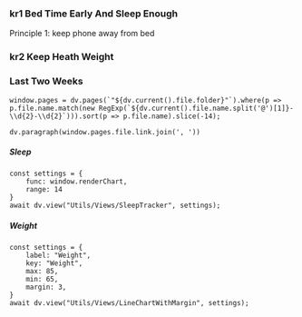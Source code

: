 ### kr1 Bed Time Early And Sleep Enough
Principle 1: keep phone away from bed

### kr2 Keep Heath Weight

### Last Two Weeks
```dataviewjs
window.pages = dv.pages(`"${dv.current().file.folder}"`).where(p => p.file.name.match(new RegExp(`${dv.current().file.name.split('@')[1]}-\\d{2}-\\d{2}`))).sort(p => p.file.name).slice(-14);

dv.paragraph(window.pages.file.link.join(', '))
```
##### Sleep
```dataviewjs
const settings = {
	func: window.renderChart,
	range: 14
}
await dv.view("Utils/Views/SleepTracker", settings);
```

##### Weight
```dataviewjs
const settings = {
	label: "Weight",
	key: "Weight",
	max: 85,
	min: 65,
    margin: 3,
}
await dv.view("Utils/Views/LineChartWithMargin", settings);
```